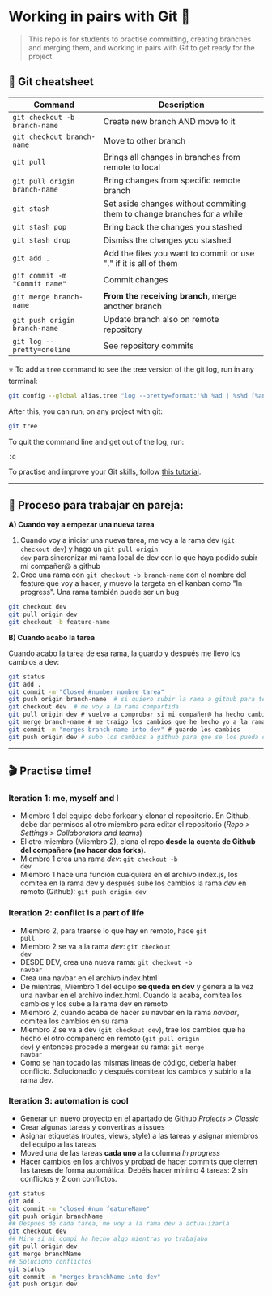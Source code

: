 # Working in pairs with Git 👯

> This repo is for students to practise committing, creating branches and merging them, and working in pairs with Git to get ready for the project

## 📝 Git cheatsheet

| Command                                   | Description                       | 
|-------------------------------------------|-----------------------------------|
| <code>git checkout -b branch-name</code>  | Create new branch AND move to it  | 
| <code>git checkout branch-name</code>     | Move to other branch              | 
| <code>git pull</code> | Brings all changes in branches from remote to local | 
| <code>git pull origin branch-name</code> | Bring changes from specific remote branch  | 
| <code>git stash</code> | Set aside changes without commiting them to change branches for a while  | 
| <code>git stash pop</code> | Bring back the changes you stashed  | 
| <code>git stash drop</code> | Dismiss the changes you stashed  | 
| <code>git add .</code> | Add the files you want to commit or use "." if it is all of them  | 
| <code>git commit -m "Commit name"</code> | Commit changes | 
| <code>git merge branch-name</code> | **From the receiving branch**, merge another branch  | 
| <code>git push origin branch-name</code> | Update branch also on remote repository  | 
| <code>git log --pretty=oneline</code> | See repository commits  | 


⭐️ To add a <code>tree</code> command to see the tree version of the git log, run in any terminal:
```bash
git config --global alias.tree "log --pretty=format:'%h %ad | %s%d [%an]' --graph --date=short"
```

After this, you can run, on any project with git:

```bash
git tree
```

To quit the command line and get out of the log, run:
```bash
:q
```

To practise and improve your Git skills, follow [this tutorial](https://githowto.com/history).

___
## 👯 Proceso para trabajar en pareja:

**A) Cuando voy a empezar una nueva tarea**
1. Cuando voy a iniciar una nueva tarea, me voy a la rama dev (<code>git checkout dev</code>) y hago un <code>git pull origin dev</code> para sincronizar mi rama local de dev con lo que haya podido subir mi compañer@ a github
2. Creo una rama con <code>git checkout -b branch-name</code> con el nombre del feature que voy a hacer, y muevo la targeta en el kanban como "In progress". Una rama también puede ser un bug
```bash
git checkout dev
git pull origin dev
git checkout -b feature-name
```

**B) Cuando acabo la tarea**

Cuando acabo la tarea de esa rama, la guardo y después me llevo los cambios a dev:
```bash
git status
git add .
git commit -m "Closed #number nombre tarea"
git push origin branch-name  # si quiero subir la rama a github para tener la copia ahí, este paso es opcional
git checkout dev  # me voy a la rama compartida
git pull origin dev # vuelvo a comprobar si mi compañer@ ha hecho cambios mientras yo trabajaba
git merge branch-name # me traigo los cambios que he hecho yo a la rama dev y si hay conflictos los arreglo
git commit -m "merges branch-name into dev" # guardo los cambios
git push origin dev # subo los cambios a github para que se los pueda descargar mi compañer@
```
___
## 🎬 Practise time!
### Iteration 1: me, myself and I

- Miembro 1 del equipo debe forkear y clonar el repositorio. En Github, debe dar permisos al otro miembro para editar el repositorio (*Repo > Settings > Collaborators and teams*)
- El otro miembro (Miembro 2), clona el repo **desde la cuenta de Github del compañero (no hacer dos forks)**.
- Miembro 1 crea una rama *dev*: <code>git checkout -b dev</code>
- Miembro 1 hace una función cualquiera en el archivo index.js, los comitea en la rama dev y después sube los cambios la rama *dev* en remoto (Github): <code>git push origin dev</code>

### Iteration 2: conflict is a part of life

- Miembro 2, para traerse lo que hay en remoto, hace <code>git pull</code>
- Miembro 2 se va a la rama *dev*: <code>git checkout dev</code>
- DESDE DEV, crea una nueva rama: <code>git checkout -b navbar</code>
- Crea una navbar en el archivo index.html
- De mientras, Miembro 1 del equipo **se queda en dev** y genera a la vez una navbar en el archivo index.html. Cuando la acaba, comitea los cambios y los sube a la rama dev en remoto
- Miembro 2, cuando acaba de hacer su navbar en la rama *navbar*, comitea los cambios en su rama
- Miembro 2 se va a dev (<code>git checkout dev</code>), trae los cambios que ha hecho el otro compañero en remoto (<code>git pull origin dev</code>) y entonces procede a mergear su rama: <code>git merge navbar</code>
- Como se han tocado las mismas líneas de código, debería haber conflicto. Solucionadlo y después comitear los cambios y subirlo a la rama dev.

### Iteration 3: automation is cool

- Generar un nuevo proyecto en el apartado de Github *Projects > Classic*
- Crear algunas tareas y convertiras a issues
- Asignar etiquetas (routes, views, style) a las tareas y asignar miembros del equipo a las tareas
- Moved una de las tareas **cada uno** a la columna *In progress*
- Hacer cambios en los archivos y probad de hacer commits que cierren las tareas de forma automática. Debéis hacer mínimo 4 tareas: 2 sin conflictos y 2 con conflictos.
```bash
git status
git add .
git commit -m "closed #num featureName"
git push origin branchName
## Después de cada tarea, me voy a la rama dev a actualizarla
git checkout dev
## Miro si mi compi ha hecho algo mientras yo trabajaba
git pull origin dev
git merge branchName
## Soluciono conflictos
git status
git commit -m "merges branchName into dev"
git push origin dev
```
